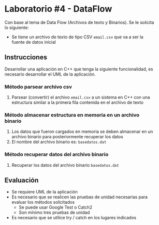 # Laboratorio #4 - DataFlow

Con base al tema de Data Flow (Archivos de texto y Binarios). Se le solicita lo siguiente:

- Se tiene un archivo de texto de tipo CSV `email.csv` que va a ser la fuente de datos inicial

## Instrucciones

Desarrollar una aplicación en C++ que tenga la siguiente funcionalidad, es necesario desarrollar el UML de la aplicación.

### Método parsear archivo csv

1. Parsear (convertir) el archivo `email.csv` a un sistema en C++ con una estructura similar a la primera fila contenida en el archivo de texto

### Método almacenar estructura en memoria en un archivo binario

1. Los datos que fueron cargados en memoria se deben almacenar en un archivo binario para posteriormente recuperar los datos
2. El nombre del archivo binario es: `basedatos.dat`

### Método recuperar datos del archivo binario

1. Recuperar los datos del archivo binario  `basedatos.dat`

## Evaluación

- Se requiere UML de la aplicación
- Es necesario que se realicen las pruebas de unidad necesarias para evaluar los métodos solicitados
  - Se puede usar Google Test o Catch2
  - Son mínimo tres pruebas de unidad
- Es necesario que se utilice try / catch en los lugares indicados
